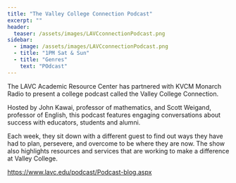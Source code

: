 ```yaml
---
title: "The Valley College Connection Podcast"
excerpt: ""
header:
  teaser: /assets/images/LAVCconnectionPodcast.png
sidebar:
  - image: /assets/images/LAVCconnectionPodcast.png
  - title: "1PM Sat & Sun"
  - title: "Genres"
    text: "POdcast"
---
```


The LAVC Academic Resource Center has partnered with KVCM Monarch Radio to present a college podcast called the Valley College Connection.

Hosted by John Kawai, professor of mathematics, and Scott Weigand, professor of English, this podcast features engaging conversations about success with educators, students and alumni.

Each week, they sit down with a different guest to find out ways they have had to plan, persevere, and overcome to be where they are now. The show also highlights resources and services that are working to make a difference at Valley College.

<a href="https://www.lavc.edu/podcast/Podcast-blog.aspx">https://www.lavc.edu/podcast/Podcast-blog.aspx</a>
